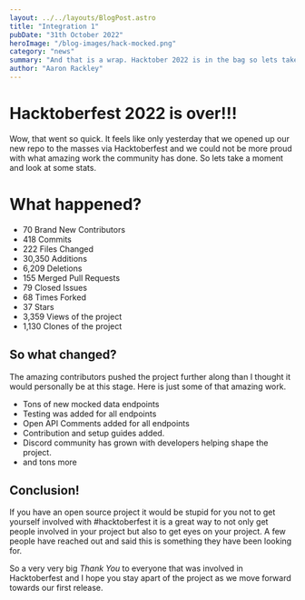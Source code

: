 ```yaml
---
layout: ../../layouts/BlogPost.astro
title: "Integration 1"
pubDate: "31th October 2022"
heroImage: "/blog-images/hack-mocked.png"
category: "news"
summary: "And that is a wrap. Hacktober 2022 is in the bag so lets take a look at what happened."
author: "Aaron Rackley"
---
```


# Hacktoberfest 2022 is over!!!

Wow, that went so quick. It feels like only yesterday that we opened up our new repo to the masses via Hacktoberfest and we could not be more proud with what amazing work the community has done. So lets take a moment and look at some stats. 

# What happened?

- 70 Brand New Contributors
- 418 Commits
- 222 Files Changed
- 30,350 Additions
- 6,209 Deletions
- 155 Merged Pull Requests
- 79 Closed Issues
- 68 Times Forked
- 37 Stars
- 3,359 Views of the project
- 1,130 Clones of the project

## So what changed?

The amazing contributors pushed the project further along than I thought it would personally be at this stage. Here is just some of that amazing work. 

- Tons of new mocked data endpoints
- Testing was added for all endpoints
- Open API Comments added for all endpoints
- Contribution and setup guides added. 
- Discord community has grown with developers helping shape the project.
- and tons more

## Conclusion!

If you have an open source project it would be stupid for you not to get yourself involved with #hacktoberfest it is a great way to not only get people involved in your project but also to get eyes on your project. A few people have reached out and said this is something they have been looking for.

So a very very big *Thank You* to everyone that was involved in Hacktoberfest and I hope you stay apart of the project as we move forward towards our first release.